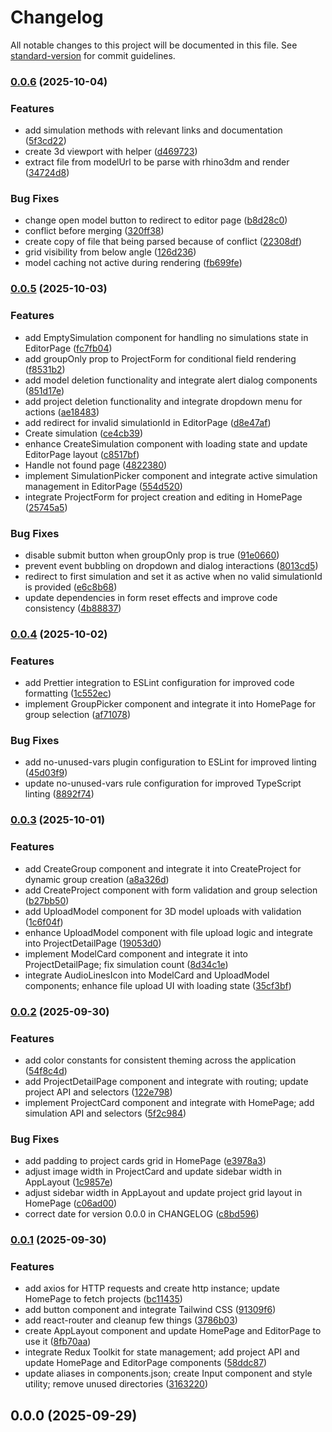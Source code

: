 # Changelog

All notable changes to this project will be documented in this file. See [standard-version](https://github.com/conventional-changelog/standard-version) for commit guidelines.

### [0.0.6](https://github.com/ajatdarojat45/frontend-v2/compare/v0.0.5...v0.0.6) (2025-10-04)

### Features

- add simulation methods with relevant links and documentation ([5f3cd22](https://github.com/ajatdarojat45/frontend-v2/commit/5f3cd22280c409602abbae157303cf94e20b3365))
- create 3d viewport with helper ([d469723](https://github.com/ajatdarojat45/frontend-v2/commit/d469723109efda3d745ce28102456360b0fdb964))
- extract file from modelUrl to be parse with rhino3dm and render ([34724d8](https://github.com/ajatdarojat45/frontend-v2/commit/34724d861264901bca366f6ec3ee72e61705dbbb))

### Bug Fixes

- change open model button to redirect to editor page ([b8d28c0](https://github.com/ajatdarojat45/frontend-v2/commit/b8d28c0f596f7f1f4f24f32508908f3594fc789c))
- conflict before merging ([320ff38](https://github.com/ajatdarojat45/frontend-v2/commit/320ff3816cfbf7f41c7161d157def8c91b89b7bf))
- create copy of file that being parsed because of conflict ([22308df](https://github.com/ajatdarojat45/frontend-v2/commit/22308dfdc06c30e2df351fb169101bcdd08cfa06))
- grid visibility from below angle ([126d236](https://github.com/ajatdarojat45/frontend-v2/commit/126d236077e0a1c65cbbc528cf69c16e65ff5dab))
- model caching not active during rendering ([fb699fe](https://github.com/ajatdarojat45/frontend-v2/commit/fb699febeead3f6457233f3494e15bcecf0f10ab))

### [0.0.5](https://github.com/ajatdarojat45/frontend-v2/compare/v0.0.4...v0.0.5) (2025-10-03)

### Features

- add EmptySimulation component for handling no simulations state in EditorPage ([fc7fb04](https://github.com/ajatdarojat45/frontend-v2/commit/fc7fb04efd27727240a4a05c4e4f94a2229b7c4d))
- add groupOnly prop to ProjectForm for conditional field rendering ([f8531b2](https://github.com/ajatdarojat45/frontend-v2/commit/f8531b23c7f0411b003940d14fbf5ea43304a61f))
- add model deletion functionality and integrate alert dialog components ([851d17e](https://github.com/ajatdarojat45/frontend-v2/commit/851d17ec3dbf96e7112ad712e8b5845a9b545891))
- add project deletion functionality and integrate dropdown menu for actions ([ae18483](https://github.com/ajatdarojat45/frontend-v2/commit/ae18483994bc020e7fba7d980efb37c9fa2a9e5f))
- add redirect for invalid simulationId in EditorPage ([d8e47af](https://github.com/ajatdarojat45/frontend-v2/commit/d8e47afaf77991cb9dbdf546434a6b4753704e9d))
- Create simulation ([ce4cb39](https://github.com/ajatdarojat45/frontend-v2/commit/ce4cb392e78b81a0f393d8b144444a471b4607e0))
- enhance CreateSimulation component with loading state and update EditorPage layout ([c8517bf](https://github.com/ajatdarojat45/frontend-v2/commit/c8517bff784730a5fbe82ae2ff885377f5ab21be))
- Handle not found page ([4822380](https://github.com/ajatdarojat45/frontend-v2/commit/48223802b7d4b6a3edb033f7fb35ac6cd3a7cd21))
- implement SimulationPicker component and integrate active simulation management in EditorPage ([554d520](https://github.com/ajatdarojat45/frontend-v2/commit/554d5205a6bfd0f2453bbea4767daaf335954eb0))
- integrate ProjectForm for project creation and editing in HomePage ([25745a5](https://github.com/ajatdarojat45/frontend-v2/commit/25745a5442d03ca3de677dbeb297f3606bbb5ab6))

### Bug Fixes

- disable submit button when groupOnly prop is true ([91e0660](https://github.com/ajatdarojat45/frontend-v2/commit/91e0660c260e7587c3d773b4cc938e26c7dbc8cb))
- prevent event bubbling on dropdown and dialog interactions ([8013cd5](https://github.com/ajatdarojat45/frontend-v2/commit/8013cd516e66053d4707a089adecb5c2bb51ef65))
- redirect to first simulation and set it as active when no valid simulationId is provided ([e6c8b68](https://github.com/ajatdarojat45/frontend-v2/commit/e6c8b6822ef130d78cfb16afe724c62367fa4d6d))
- update dependencies in form reset effects and improve code consistency ([4b88837](https://github.com/ajatdarojat45/frontend-v2/commit/4b88837f69f3d7b5da61fdb1c4019fb977f43a5e))

### [0.0.4](https://github.com/ajatdarojat45/frontend-v2/compare/v0.0.3...v0.0.4) (2025-10-02)

### Features

- add Prettier integration to ESLint configuration for improved code formatting ([1c552ec](https://github.com/ajatdarojat45/frontend-v2/commit/1c552ecd3fe74a1c58851a56504dc80c85e85fe9))
- implement GroupPicker component and integrate it into HomePage for group selection ([af71078](https://github.com/ajatdarojat45/frontend-v2/commit/af710784a5c6574011a8945950d9f0ad8b2edfd4))

### Bug Fixes

- add no-unused-vars plugin configuration to ESLint for improved linting ([45d03f9](https://github.com/ajatdarojat45/frontend-v2/commit/45d03f9085280a158c527fc779e24d1f44a1f7ad))
- update no-unused-vars rule configuration for improved TypeScript linting ([8892f74](https://github.com/ajatdarojat45/frontend-v2/commit/8892f743f182bd5ae07104ce81a9aea9893052b5))

### [0.0.3](https://github.com/ajatdarojat45/frontend-v2/compare/v0.0.2...v0.0.3) (2025-10-01)

### Features

- add CreateGroup component and integrate it into CreateProject for dynamic group creation ([a8a326d](https://github.com/ajatdarojat45/frontend-v2/commit/a8a326df253d0ad92ca2259245d37183f08d3f17))
- add CreateProject component with form validation and group selection ([b27bb50](https://github.com/ajatdarojat45/frontend-v2/commit/b27bb50b713d6cbb1384c26f0595aa9edbf9698e))
- add UploadModel component for 3D model uploads with validation ([1c6f04f](https://github.com/ajatdarojat45/frontend-v2/commit/1c6f04fe9123e539310c93a9d43b87b9f30b317b))
- enhance UploadModel component with file upload logic and integrate into ProjectDetailPage ([19053d0](https://github.com/ajatdarojat45/frontend-v2/commit/19053d0987b4ba3aee00306f95e6d60c5f24c927))
- implement ModelCard component and integrate it into ProjectDetailPage; fix simulation count ([8d34c1e](https://github.com/ajatdarojat45/frontend-v2/commit/8d34c1ec1404a4e25ef32efd420a1851901af1d4))
- integrate AudioLinesIcon into ModelCard and UploadModel components; enhance file upload UI with loading state ([35cf3bf](https://github.com/ajatdarojat45/frontend-v2/commit/35cf3bf01de5b9e35975d19c6a858a96159f5a5c))

### [0.0.2](https://github.com/ajatdarojat45/frontend-v2/compare/v0.0.1...v0.0.2) (2025-09-30)

### Features

- add color constants for consistent theming across the application ([54f8c4d](https://github.com/ajatdarojat45/frontend-v2/commit/54f8c4d2e932ff1bd00d7810a414bddd95ad91d8))
- add ProjectDetailPage component and integrate with routing; update project API and selectors ([122e798](https://github.com/ajatdarojat45/frontend-v2/commit/122e7985a49b6794858243d954f78d23bcf7d50a))
- implement ProjectCard component and integrate with HomePage; add simulation API and selectors ([5f2c984](https://github.com/ajatdarojat45/frontend-v2/commit/5f2c98404b45c521b873eed4a4483077c89ee6c3))

### Bug Fixes

- add padding to project cards grid in HomePage ([e3978a3](https://github.com/ajatdarojat45/frontend-v2/commit/e3978a3d3dd428ea1b5b84862842780e76fba9fc))
- adjust image width in ProjectCard and update sidebar width in AppLayout ([1c9857e](https://github.com/ajatdarojat45/frontend-v2/commit/1c9857e560491b6895de899aa0a905448854c8b0))
- adjust sidebar width in AppLayout and update project grid layout in HomePage ([c06ad00](https://github.com/ajatdarojat45/frontend-v2/commit/c06ad000d817b8b52dc5a7fae1f1e1026139961a))
- correct date for version 0.0.0 in CHANGELOG ([c8bd596](https://github.com/ajatdarojat45/frontend-v2/commit/c8bd5969db9008d74448ca8f42896ef306bfc207))

### [0.0.1](https://github.com/ajatdarojat45/frontend-v2/compare/v0.0.0...v0.0.1) (2025-09-30)

### Features

- add axios for HTTP requests and create http instance; update HomePage to fetch projects ([bc11435](https://github.com/ajatdarojat45/frontend-v2/commit/bc11435f30d950042cfbf7f6b0f20bf028298a6d))
- add button component and integrate Tailwind CSS ([91309f6](https://github.com/ajatdarojat45/frontend-v2/commit/91309f67dfd1cffc714d4bebccb12518a608e0f9))
- add react-router and cleanup few things ([3786b03](https://github.com/ajatdarojat45/frontend-v2/commit/3786b03c1f7c3511b8175d8ac6e3fce48a1559be))
- create AppLayout component and update HomePage and EditorPage to use it ([8fb70aa](https://github.com/ajatdarojat45/frontend-v2/commit/8fb70aa021e6c871bc527d1f614d5ed794659ffb))
- integrate Redux Toolkit for state management; add project API and update HomePage and EditorPage components ([58ddc87](https://github.com/ajatdarojat45/frontend-v2/commit/58ddc87f8c754549d8a7631d8b3005fc616176b7))
- update aliases in components.json; create Input component and style utility; remove unused directories ([3163220](https://github.com/ajatdarojat45/frontend-v2/commit/3163220399e6b4e242ece9e008fe160c30f392b1))

## 0.0.0 (2025-09-29)
